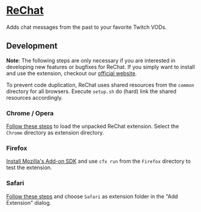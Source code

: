 # [ReChat](https://www.rechat.org/)

Adds chat messages from the past to your favorite Twitch VODs.

## Development

**Note**: The following steps are only necessary if you are interested in developing new features or bugfixes for ReChat. If you simply want to install and use the extension, checkout our [official website](https://www.rechat.org/).

To prevent code duplication, ReChat uses shared resources from the `common` directory for all browsers. Execute `setup.sh` do (hard) link the shared resources accordingly.

### Chrome / Opera

[Follow these steps](https://developer.chrome.com/extensions/getstarted#unpacked) to load the unpacked ReChat extension. Select the `Chrome` directory as extension directory.

### Firefox

[Install Mozilla's Add-on SDK](https://developer.mozilla.org/en-US/Add-ons/SDK/Tutorials/Installation) and use `cfx run` from the `Firefox` directory to test the extension.

### Safari

[Follow these steps](https://developer.apple.com/library/safari/documentation/Tools/Conceptual/SafariExtensionGuide/UsingExtensionBuilder/UsingExtensionBuilder.html) and choose `Safari` as extension folder in the "Add Extension" dialog.
